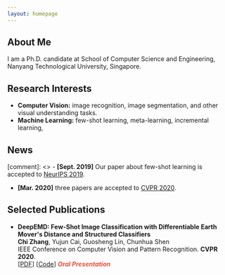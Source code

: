 ```yaml
---
layout: homepage
---
```


## About Me

I am a Ph.D. candidate at School of Computer Science and Engineering, Nanyang Technological University, Singapore.

## Research Interests

- **Computer Vision:** image recognition, image segmentation, and other visual understanding tasks.
- **Machine Learning:** few-shot learning, meta-learning, incremental learning, 

## News

[comment]: <> - **[Sept. 2019]** Our paper about few-shot learning is accepted to [NeurIPS 2019](https://nips.cc/Conferences/2019).
- **[Mar. 2020]** three papers are accepted to [CVPR 2020](http://cvpr2020.thecvf.com/).

## Selected Publications

- **DeepEMD: Few-Shot Image Classification with Differentiable Earth Mover's Distance and Structured Classifiers**
  <br>
  **Chi Zhang**, Yujun Cai, Guosheng Lin, Chunhua Shen
  <br>
  IEEE Conference on Computer Vision and Pattern Recognition. **CVPR 2020**.
  <br>
  [[PDF](https://openaccess.thecvf.com/content_CVPR_2020/papers/Zhang_DeepEMD_Few-Shot_Image_Classification_With_Differentiable_Earth_Movers_Distance_and_CVPR_2020_paper.pdf)] [[Code](https://git.io/DeepEMD)] <strong><i style="color:#e74d3c">Oral Presentation</i></strong>





<script type="text/javascript" id="clustrmaps" src="//cdn.clustrmaps.com/map_v2.js?cl=ffffff&w=250&t=tt&d=eAfKNKZsOgD_ZyKC7W_WdyQ46axPnNT9ipXZefdpcjU&co=2d78ad&ct=ffffff&cmo=3acc3a&cmn=ff5353"></script>
